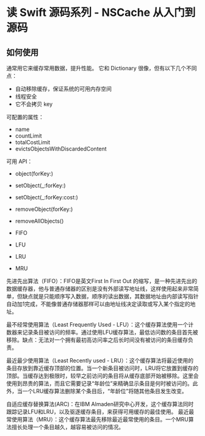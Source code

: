 # 读 Swift 源码系列 - NSCache 从入门到源码

## 如何使用
通常用它来缓存常用数据，提升性能。
它和 Dictionary 很像，但有以下几个不同点：
* 自动移除缓存，保证系统的可用内存空间
* 线程安全
* 它不会拷贝 key

可配置的属性：
* name
* countLimit
* totalCostLimit
* evictsObjectsWithDiscardedContent

可用 API：
* object(forKey:)
* setObject(_:forKey:)
* setObject(_:forKey:cost:)
* removeObject(forKey:)
* removeAllObjects()


* FIFO
* LFU 
* LRU 
* MRU 


先进先出算法（FIFO）：FIFO是英文First In First Out 的缩写，是一种先进先出的数据缓存器，他与普通存储器的区别是没有外部读写地址线，这样使用起来非常简单，但缺点就是只能顺序写入数据，顺序的读出数据，其数据地址由内部读写指针自动加1完成，不能像普通存储器那样可以由地址线决定读取或写入某个指定的地址。

最不经常使用算法（Least Frequently Used  - LFU）：这个缓存算法使用一个计数器来记录条目被访问的频率。通过使用LFU缓存算法，最低访问数的条目首先被移除。缺点：无法对一个拥有最初高访问率之后长时间没有被访问的条目缓存负责。

最近最少使用算法（Least Recently used - LRU）：这个缓存算法将最近使用的条目存放到靠近缓存顶部的位置。当一个新条目被访问时，LRU将它放置到缓存的顶部。当缓存达到极限时，较早之前访问的条目将从缓存底部开始被移除。这里会使用到昂贵的算法，而且它需要记录“年龄位”来精确显示条目是何时被访问的。此外，当一个LRU缓存算法删除某个条目后，“年龄位”将随其他条目发生改变。

自适应缓存替换算法(ARC)：在IBM Almaden研究中心开发，这个缓存算法同时跟踪记录LFU和LRU，以及驱逐缓存条目，来获得可用缓存的最佳使用。
最近最常使用算法（MRU）：这个缓存算法最先移除最近最常使用的条目。一个MRU算法擅长处理一个条目越久，越容易被访问的情况。
